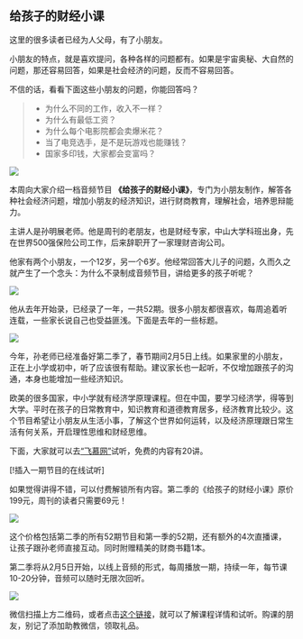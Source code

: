 ## 给孩子的财经小课

这里的很多读者已经为人父母，有了小朋友。

小朋友的特点，就是喜欢提问，各种各样的问题都有。如果是宇宙奥秘、大自然的问题，那还容易回答，如果是社会经济的问题，反而不容易回答。

不信的话，看看下面这些小朋友的问题，你能回答吗？

> - 为什么不同的工作，收入不一样？
> - 为什么有最低工资？
> - 为什么每个电影院都会卖爆米花？
> - 当了电竞选手，是不是玩游戏也能赚钱？
> - 国家多印钱，大家都会变富吗？

![](https://cdn.beekka.com/blogimg/asset/202201/bg2022011501.webp)

本周向大家介绍一档音频节目 **《给孩子的财经小课》**，专门为小朋友制作，解答各种社会经济问题，增加小朋友的经济知识，进行财商教育，理解社会，培养思辩能力。

主讲人是孙明展老师。他是周刊的老朋友，也是财经专家，中山大学科班出身，先在世界500强保险公司工作，后来辞职开了一家理财咨询公司。

他家有两个小朋友，一个12岁，另一个6岁。他经常回答大儿子的问题，久而久之就产生了一个念头：为什么不录制成音频节目，讲给更多的孩子听呢？

![](https://cdn.beekka.com/blogimg/asset/202201/bg2022011502.webp)

他从去年开始录，已经录了一年，一共52期。很多小朋友都很喜欢，每周追着听连载，一些家长说自己也受益匪浅。下面是去年的一些标题。

![](https://cdn.beekka.com/blogimg/asset/202201/bg2022011503.webp)

今年，孙老师已经准备好第二季了，春节期间2月5日上线。如果家里的小朋友，正在上小学或初中，听了应该很有帮助。建议家长也一起听，不仅增加跟孩子的沟通，本身也能增加一些经济知识。

欧美的很多国家，中小学就有经济学原理课程。但在中国，要学习经济学，得等到大学。平时在孩子的日常教育中，知识教育和道德教育居多，经济教育比较少。这个节目希望让小朋友从生活小事，了解这个世界如何运转，以及经济原理跟日常生活有何关系，开启理性思维和财经思维。

下面，大家就可以去[“飞慕网”](https://www.feimooc.com/user/1255718)试听，免费的内容有20讲。

[!插入一期节目的在线试听]

如果觉得讲得不错，可以付费解锁所有内容。第二季的《给孩子的财经小课》原价199元，周刊的读者只需要69元！

![](https://cdn.beekka.com/blogimg/asset/202201/bg2022011504.webp)

这个价格包括第二季的所有52期节目和第一季的52期，还有额外的4次直播课，让孩子跟孙老师直接互动。同时附赠精美的财商书籍1本。

第二季将从2月5日开始，以线上音频的形式，每周播放一期，持续一年，每节课10-20分钟，音频可以随时无限次回听。

![](https://cdn.beekka.com/blogimg/asset/202201/bg2022011505.webp)

微信扫描上方二维码，或者点击[这个链接](http://m.feimooc.com/courseDetail/824?sencecode=fei_7125&spreadType=teacherCopy)，就可以了解课程详情和试听。购课的朋友，别记了添加助教微信，领取礼品。